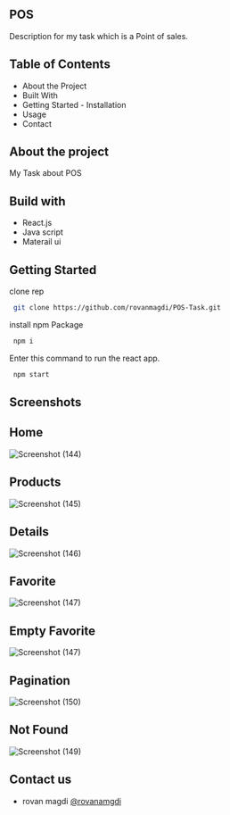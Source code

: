 ## POS
Description for my task which is a Point of sales.

## Table of Contents
 
  - About the Project
  - Built With
  - Getting Started
        - Installation
  - Usage
  - Contact
## About the project

My Task about POS 

## Build with 


- React.js
- Java script
- Materail ui


## Getting Started

clone rep
```bash
 git clone https://github.com/rovanmagdi/POS-Task.git
```

install npm Package
```bash
 npm i
```

Enter this command to run the react app.
```bash
 npm start
```

    
## Screenshots



## Home
![Screenshot (144)](https://github.com/rovanmagdi/POS-Task/assets/64366119/7f21360d-4cab-4f18-aa2e-ff9fa9c3bb9b)


## Products
![Screenshot (145)](https://github.com/rovanmagdi/POS-Task/assets/64366119/973a23a4-e773-4cef-a58c-b2c3510637a5)


## Details
![Screenshot (146)](https://github.com/rovanmagdi/POS-Task/assets/64366119/ac55a640-ff7c-4492-ac20-edf7cb016b29)


## Favorite
![Screenshot (147)](https://github.com/rovanmagdi/POS-Task/assets/64366119/6801cab2-8eb9-4490-9eff-5dd1a1e5c3ef)


## Empty Favorite

![Screenshot (147)](https://github.com/rovanmagdi/POS-Task/assets/64366119/6801cab2-8eb9-4490-9eff-5dd1a1e5c3ef)

## Pagination
![Screenshot (150)](https://github.com/rovanmagdi/POS-Task/assets/64366119/545a6459-58a3-4903-ab6b-0974f00f3600)

## Not Found
![Screenshot (149)](https://github.com/rovanmagdi/POS-Task/assets/64366119/25cc8ade-8d4e-4d02-9811-610d94feb855)


## Contact us

- rovan magdi [@rovanamgdi](rovanmagdi@gmail.com)


